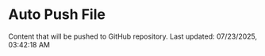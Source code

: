 # Auto Push File

Content that will be pushed to GitHub repository.
Last updated: 07/23/2025, 03:42:18 AM